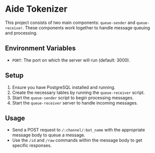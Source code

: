 # Aide Tokenizer

This project consists of two main components: `queue-sender` and `queue-receiver`. These components work together to handle message queuing and processing.

## Environment Variables

- `PORT`: The port on which the server will run (default: 3000).

## Setup

1. Ensure you have PostgreSQL installed and running.
2. Create the necessary tables by running the `queue-receiver` script.
3. Start the `queue-sender` script to begin processing messages.
4. Start the `queue-receiver` server to handle incoming messages.

## Usage

- Send a POST request to `/:channel/:bot_name` with the appropriate message body to queue a message.
- Use the `/id` and `/raw` commands within the message body to get specific responses.
